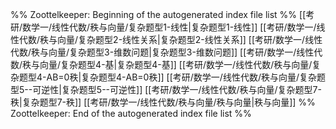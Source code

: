 %% Zoottelkeeper: Beginning of the autogenerated index file list  %%
 [[考研/数学一/线性代数/秩与向量/复杂题型1-线性|复杂题型1-线性]]
 [[考研/数学一/线性代数/秩与向量/复杂题型2-线性关系|复杂题型2-线性关系]]
 [[考研/数学一/线性代数/秩与向量/复杂题型3-维数问题|复杂题型3-维数问题]]
 [[考研/数学一/线性代数/秩与向量/复杂题型4-基|复杂题型4-基]]
 [[考研/数学一/线性代数/秩与向量/复杂题型4-AB=0秩|复杂题型4-AB=0秩]]
 [[考研/数学一/线性代数/秩与向量/复杂题型5--可逆性|复杂题型5--可逆性]]
 [[考研/数学一/线性代数/秩与向量/复杂题型7-秩|复杂题型7-秩]]
 [[考研/数学一/线性代数/秩与向量/秩与向量|秩与向量]]
%% Zoottelkeeper: End of the autogenerated index file list  %%
